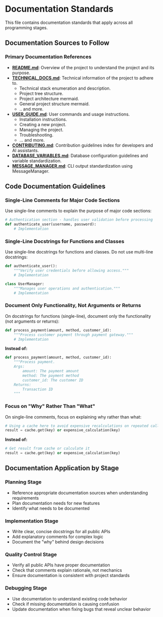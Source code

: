 # Documentation Standards

This file contains documentation standards that apply across all programming stages.

## Documentation Sources to Follow

### Primary Documentation References
- **[README.md](../../../README.md)**: Overview of the project to understand the project and its purpose.
- **[TECHNICAL_DOCS.md](../../../TECHNICAL_DOCS.md)**: Technical information of the project to adhere to.
  - Technical stack enumeration and description.
  - Project tree structure.
  - Project architecture mermaid.
  - General project structure mermaid.
  - .. and more. 
- **[USER_GUIDE.md](../../../USER_GUIDE.md)**: User commands and usage instructions.
  - Installation instructions.
  - Creating a new project.
  - Managing the project.
  - Troubleshooting.
  - ... and more.
- **[CONTRIBUTING.md](../../../CONTRIBUTING.md)**: Contribution guidelines index for developers and AI assistants.
- **[DATABASE_VARIABLES.md](../../../DATABASE_VARIABLES.md)**: Database configuration guidelines and variable standardization.
- **[MESSAGE_MANAGER.md](../../../MESSAGE_MANAGER.md)**: CLI output standardization using MessageManager.

## Code Documentation Guidelines

### Single-Line Comments for Major Code Sections
Use single-line comments to explain the purpose of major code sections:

```python
# Authentication section - handles user validation before processing
def authenticate_user(username, password):
    # Implementation
```

### Single-Line Docstrings for Functions and Classes
Use single-line docstrings for functions and classes. Do not use multi-line docstrings:

```python
def authenticate_user():
    """Verify user credentials before allowing access."""
    # Implementation

class UserManager:
    """Manages user operations and authentication."""
    # Implementation
```

### Document Only Functionality, Not Arguments or Returns
On docstrings for functions (single-line), document only the functionality (not arguments or returns):

```python
def process_payment(amount, method, customer_id):
    """Process customer payment through payment gateway."""
    # Implementation
```

**Instead of:**
```python
def process_payment(amount, method, customer_id):
    """Process payment.
    Args:
        amount: The payment amount
        method: The payment method
        customer_id: The customer ID
    Returns:
        Transaction ID
    """
```

### Focus on "Why" Rather Than "What"
On single-line comments, focus on explaining why rather than what:

```python
# Using a cache here to avoid expensive recalculations on repeated calls
result = cache.get(key) or expensive_calculation(key)
```

**Instead of:**
```python
# Get result from cache or calculate it
result = cache.get(key) or expensive_calculation(key)
```

## Documentation Application by Stage

### Planning Stage
- Reference appropriate documentation sources when understanding requirements
- Plan documentation needs for new features
- Identify what needs to be documented

### Implementation Stage
- Write clear, concise docstrings for all public APIs
- Add explanatory comments for complex logic
- Document the "why" behind design decisions

### Quality Control Stage
- Verify all public APIs have proper documentation
- Check that comments explain rationale, not mechanics
- Ensure documentation is consistent with project standards

### Debugging Stage
- Use documentation to understand existing code behavior
- Check if missing documentation is causing confusion
- Update documentation when fixing bugs that reveal unclear behavior 